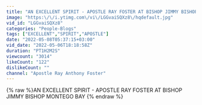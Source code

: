 ```yaml
---
title: "AN EXCELLENT SPIRIT - APOSTLE RAY FOSTER AT BISHOP JIMMY BISHOP MONTEGO BAY"
image: "https:\/\/i.ytimg.com\/vi\/LGGvaiSQXz8\/hqdefault.jpg"
vid_id: "LGGvaiSQXz8"
categories: "People-Blogs"
tags: ["EXCELLENT","SPIRIT","APOSTLE"]
date: "2022-05-08T05:37:15+03:00"
vid_date: "2022-05-06T18:18:58Z"
duration: "PT1H2M2S"
viewcount: "3014"
likeCount: "122"
dislikeCount: ""
channel: "Apostle Ray Anthony Foster"
---
```

{% raw %}AN EXCELLENT SPIRIT - APOSTLE RAY FOSTER AT BISHOP JIMMY BISHOP MONTEGO BAY {% endraw %}
